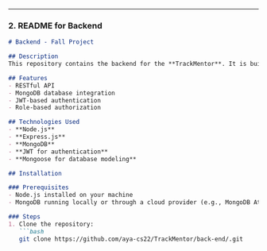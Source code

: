 
---

### 2. README for Backend

```md
# Backend - Fall Project

## Description
This repository contains the backend for the **TrackMentor**. It is built using Node.js and Express.js, and it handles the core business logic, database interactions, and API endpoints.

## Features
- RESTful API
- MongoDB database integration
- JWT-based authentication
- Role-based authorization

## Technologies Used
- **Node.js**
- **Express.js**
- **MongoDB**
- **JWT for authentication**
- **Mongoose for database modeling**

## Installation

### Prerequisites
- Node.js installed on your machine
- MongoDB running locally or through a cloud provider (e.g., MongoDB Atlas)

### Steps
1. Clone the repository:
   ```bash
   git clone https://github.com/aya-cs22/TrackMentor/back-end/.git
